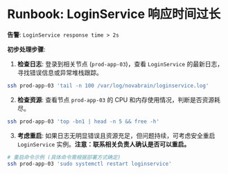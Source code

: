 # Runbook: LoginService 响应时间过长

**告警**: `LoginService response time > 2s`

**初步处理步骤**:

1.  **检查日志**: 登录到相关节点 (`prod-app-03`)，查看 `LoginService` 的最新日志，寻找错误信息或异常堆栈跟踪。
   ```bash
   ssh prod-app-03 'tail -n 100 /var/log/novabrain/loginservice.log'
   ```
2.  **检查资源**: 查看节点 `prod-app-03` 的 CPU 和内存使用情况，判断是否资源耗尽。
   ```bash
   ssh prod-app-03 'top -bn1 | head -n 5 && free -h'
   ```
3.  **考虑重启**: 如果日志无明显错误且资源充足，但问题持续，可考虑安全重启 `LoginService` 实例。**注意：联系相关负责人确认是否可以重启。**
   ```bash
   # 重启命令示例 (具体命令需根据部署方式确定)
   ssh prod-app-03 'sudo systemctl restart loginservice'
   ``` 